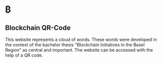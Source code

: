 #          ₿
## Blockchain QR-Code 
This website represents a cloud of words. 
These words were developed in the context of the bachelor thesis "Blockchain Initiatives in the Basel Region" as central and important. 
The website can be accessed with the help of a QR code.
